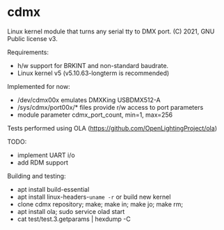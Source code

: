 # cdmx

Linux kernel module that turns any serial tty to DMX port.
(C) 2021, GNU Public license v3.

Requirements: 
- h/w support for BRKINT and non-standard baudrate.
- Linux kernel v5 (v5.10.63-longterm is recommended)

Implemented for now:
- /dev/cdmx00x emulates DMXKing USBDMX512-A
- /sys/cdmx/port00x/* files provide r/w access to port parameters
- module parameter cdmx_port_count, min=1, max=256

Tests performed using OLA (https://github.com/OpenLightingProject/ola)

TODO:
- implement UART i/o
- add RDM support

Building and testing:
- apt install build-essential
- apt install linux-headers-`uname -r` or build new kernel
- clone cdmx repository; make; make in; make jo; make rm;
- apt install ola; sudo service olad start
- cat test/test.3.getparams | hexdump -C
